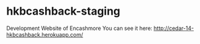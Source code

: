 # hkbcashback-staging
Development Website of Encashmore
You can see it here: http://cedar-14-hkbcashback.herokuapp.com/
